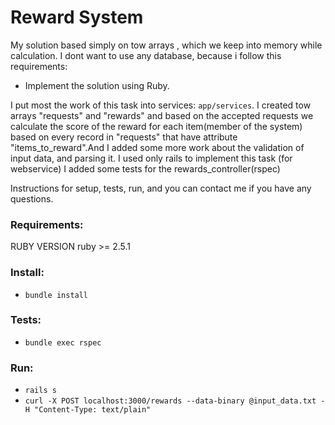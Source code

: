 # Reward System


My solution based simply on tow arrays , which we keep into memory while calculation. I dont want to use any database, because i follow this requirements:
 - Implement the solution using Ruby.

I put most the work of this task into services: `app/services`.
I created tow arrays "requests"  and "rewards" and based on the accepted requests we calculate the score of the reward for each item(member of the system) based on every record in "requests" that have attribute "items_to_reward".And I added some more work about the validation of input data, and parsing it.
I used only rails to implement this task (for webservice)
I added some tests for the rewards_controller(rspec)

Instructions for setup, tests, run, and you can contact me if you have any questions.

### Requirements:
 RUBY VERSION
   ruby >= 2.5.1

### Install:
 - `bundle install`

 ### Tests:
 - `bundle exec rspec`


### Run:
 - `rails s`
 - `curl -X POST localhost:3000/rewards --data-binary @input_data.txt -H "Content-Type: text/plain"`
